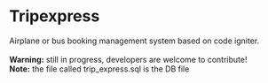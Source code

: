Tripexpress
===========

Airplane or bus booking management system based on code igniter.<br/><br/>
<strong>Warning:</strong> still in progress, developers are welcome to contribute!<br/>
<strong>Note:</strong> the file called trip_express.sql is the DB file  
